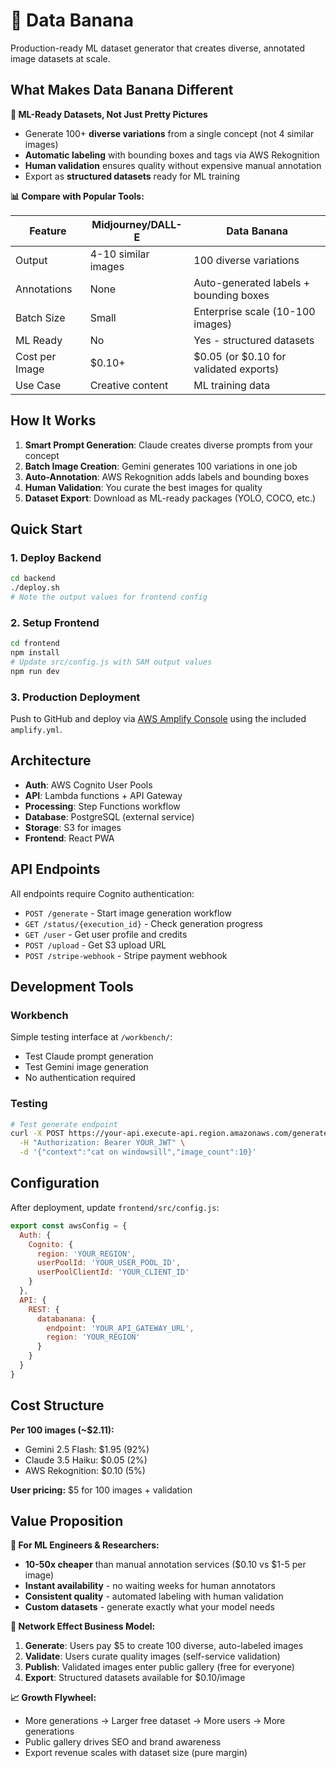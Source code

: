 # 🍌 Data Banana

Production-ready ML dataset generator that creates diverse, annotated image datasets at scale.

## What Makes Data Banana Different

**🎯 ML-Ready Datasets, Not Just Pretty Pictures**
- Generate 100+ **diverse variations** from a single concept (not 4 similar images)
- **Automatic labeling** with bounding boxes and tags via AWS Rekognition
- **Human validation** ensures quality without expensive manual annotation
- Export as **structured datasets** ready for ML training

**📊 Compare with Popular Tools:**

| Feature | Midjourney/DALL-E | Data Banana |
|---------|-------------------|-------------|
| Output | 4-10 similar images | 100 diverse variations |
| Annotations | None | Auto-generated labels + bounding boxes |
| Batch Size | Small | Enterprise scale (10-100 images) |
| ML Ready | No | Yes - structured datasets |
| Cost per Image | $0.10+ | $0.05 (or $0.10 for validated exports) |
| Use Case | Creative content | ML training data |

## How It Works

1. **Smart Prompt Generation**: Claude creates diverse prompts from your concept
2. **Batch Image Creation**: Gemini generates 100 variations in one job
3. **Auto-Annotation**: AWS Rekognition adds labels and bounding boxes
4. **Human Validation**: You curate the best images for quality
5. **Dataset Export**: Download as ML-ready packages (YOLO, COCO, etc.)

## Quick Start

### 1. Deploy Backend
```bash
cd backend
./deploy.sh
# Note the output values for frontend config
```

### 2. Setup Frontend
```bash
cd frontend
npm install
# Update src/config.js with SAM output values
npm run dev
```

### 3. Production Deployment
Push to GitHub and deploy via [AWS Amplify Console](https://console.aws.amazon.com/amplify/) using the included `amplify.yml`.

## Architecture

- **Auth**: AWS Cognito User Pools
- **API**: Lambda functions + API Gateway
- **Processing**: Step Functions workflow
- **Database**: PostgreSQL (external service)
- **Storage**: S3 for images
- **Frontend**: React PWA

## API Endpoints

All endpoints require Cognito authentication:

- `POST /generate` - Start image generation workflow
- `GET /status/{execution_id}` - Check generation progress
- `GET /user` - Get user profile and credits
- `POST /upload` - Get S3 upload URL
- `POST /stripe-webhook` - Stripe payment webhook

## Development Tools

### Workbench
Simple testing interface at `/workbench/`:
- Test Claude prompt generation
- Test Gemini image generation
- No authentication required

### Testing
```bash
# Test generate endpoint
curl -X POST https://your-api.execute-api.region.amazonaws.com/generate \
  -H "Authorization: Bearer YOUR_JWT" \
  -d '{"context":"cat on windowsill","image_count":10}'
```

## Configuration

After deployment, update `frontend/src/config.js`:
```javascript
export const awsConfig = {
  Auth: {
    Cognito: {
      region: 'YOUR_REGION',
      userPoolId: 'YOUR_USER_POOL_ID',
      userPoolClientId: 'YOUR_CLIENT_ID'
    }
  },
  API: {
    REST: {
      databanana: {
        endpoint: 'YOUR_API_GATEWAY_URL',
        region: 'YOUR_REGION'
      }
    }
  }
}
```

## Cost Structure

**Per 100 images (~$2.11):**
- Gemini 2.5 Flash: $1.95 (92%)
- Claude 3.5 Haiku: $0.05 (2%) 
- AWS Rekognition: $0.10 (5%)

**User pricing:** $5 for 100 images + validation

## Value Proposition

**🎯 For ML Engineers & Researchers:**
- **10-50x cheaper** than manual annotation services ($0.10 vs $1-5 per image)
- **Instant availability** - no waiting weeks for human annotators
- **Consistent quality** - automated labeling with human validation
- **Custom datasets** - generate exactly what your model needs

**🔄 Network Effect Business Model:**

1. **Generate**: Users pay $5 to create 100 diverse, auto-labeled images
2. **Validate**: Users curate quality images (self-service validation)
3. **Publish**: Validated images enter public gallery (free for everyone)
4. **Export**: Structured datasets available for $0.10/image

**📈 Growth Flywheel:**
- More generations → Larger free dataset → More users → More generations
- Public gallery drives SEO and brand awareness
- Export revenue scales with dataset size (pure margin)